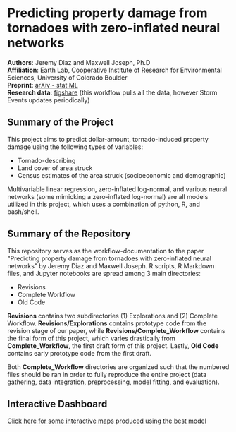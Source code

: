 # Predicting property damage from tornadoes with zero-inflated neural networks

**Authors**: Jeremy Diaz and Maxwell Joseph, Ph.D<br>
**Affiliation**: Earth Lab, Cooperative Institute of Research for Environmental Sciences, University of Colorado Boulder<br>
**Preprint**: [arXiv - stat.ML](https://arxiv.org/abs/1807.03456)<br>
**Research data**: [figshare](https://figshare.com/articles/Zipped_data/6792206) (this workflow pulls all the data, however Storm Events updates periodically) 

## Summary of the Project

This project aims to predict dollar-amount, tornado-induced property damage using the following types of variables:

* Tornado-describing
* Land cover of area struck
* Census estimates of the area struck (socioeconomic and demographic)

Multivariable linear regression, zero-inflated log-normal, and various neural networks (some mimicking a zero-inflated log-normal) are all models utilized in this project, which uses a combination of python, R, and bash/shell.

## Summary of the Repository

This repository serves as the workflow-documentation to the paper "Predicting property damage from tornadoes with zero-inflated neural networks" by Jeremy Diaz and Maxwell Joseph. R scripts, R Markdown files, and Jupyter notebooks are spread among 3 main directories:

* Revisions
* Complete Workflow
* Old Code

**Revisions** contains two subdirectories (1) Explorations and (2) Complete Workflow. **Revisions/Explorations** contains prototype code from the revision stage of our paper, while **Revisions/Complete_Workflow** contains the final form of this project, which varies drastically from **Complete_Workflow**, the first draft form of this project. Lastly, **Old Code** contains early prototype code from the first draft.

Both **Complete_Workflow** directories are organized such that the numbered files should be ran in order to fully reproduce the entire project (data gathering, data integration, preprocessing, model fitting, and evaluation).

## Interactive Dashboard

[Click here for some interactive maps produced using the best model](https://rawgit.com/jdiaz4302/tornadoesr/master/interactive_model_maps.html)
